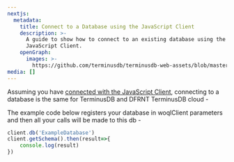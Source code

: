 ```yaml
---
nextjs:
  metadata:
    title: Connect to a Database using the JavaScript Client
    description: >-
      A guide to show how to connect to an existing database using the TerminusDB
      JavaScript Client.
    openGraph:
      images: >-
        https://github.com/terminusdb/terminusdb-web-assets/blob/master/docs/js-client-use-connect.png?raw=true
media: []
---
```


Assuming you have [connected with the JavaScript Client](/docs/connect-with-the-javascript-client/), connecting to a database is the same for TerminusDB and DFRNT TerminusDB cloud -

The example code below registers your database in woqlClient parameters and then all your calls will be made to this db -

```javascript
client.db('ExampleDatabase')
client.getSchema().then(result=>{
    console.log(result)
})
```